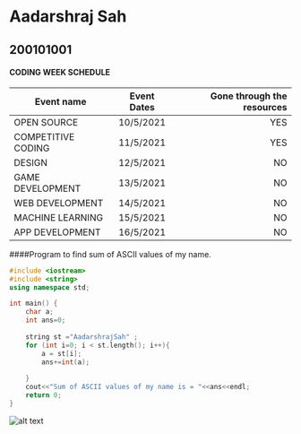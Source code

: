 # Aadarshraj Sah
## 200101001


#### CODING WEEK SCHEDULE
| Event name    | Event Dates    |Gone through the resources|
| ------------- |:-------------:| -----:                    |
| OPEN SOURCE   | 10/5/2021     | YES                       |
| COMPETITIVE CODING| 11/5/2021      | YES          |
| DESIGN | 12/5/2021    |   NO                    |
|GAME DEVELOPMENT | 13/5/2021 | NO
|WEB DEVELOPMENT | 14/5/2021 | NO |
|MACHINE LEARNING | 15/5/2021 | NO|
|APP DEVELOPMENT | 16/5/2021 | NO |


####Program to find sum of ASCII values of my name.
```cpp
#include <iostream>
#include <string>
using namespace std;

int main() {
    char a;
    int ans=0;
    
    string st ="AadarshrajSah" ;
    for (int i=0; i < st.length(); i++){
        a = st[i];
        ans+=int(a);
    
    }
    cout<<"Sum of ASCII values of my name is = "<<ans<<endl;
    return 0;
}
```



![alt text](https://github.com/codingiitg/open_source_submission/blob/main/coding-club%20logo.png "Coding Club,IIT-G")




